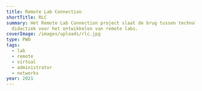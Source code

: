 ```yaml
---
title: Remote Lab Connection
shortTitle: RLC
summary: Het Remote Lab Connection project slaat de brug tussen technologie en
  didactiek voor het ontwikkelen van remote labs.
coverImage: /images/uploads/rlc.jpg
type: PWO
tags:
  - lab
  - remote
  - virtual
  - administrator
  - networks
year: 2021
---
```


